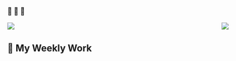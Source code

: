 

### 🙉 🙈 🙊



<img align="right" src="https://github-readme-stats.vercel.app/api?username=iohehe&show_icons=true&icon_color=805AD5&text_color=718096&bg_color=ffffff&hide_title=true" />

[![](https://www.codewars.com/users/iohex/badges/micro)](https://www.codewars.com/users/iohex/)
## 🐒 My Weekly Work

<!--START_SECTION:waka-->
<!--END_SECTION:waka-->
